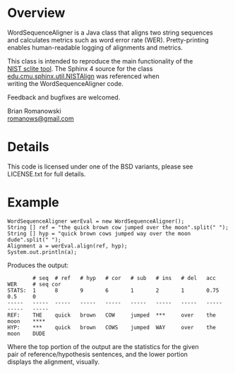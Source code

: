 # Overview
WordSequenceAligner is a Java class that aligns two string sequences  
and calculates metrics such as word error rate (WER).  Pretty-printing   
enables human-readable logging of alignments and metrics.  

This class is intended to reproduce the main functionality of the   
<a href="http://www.icsi.berkeley.edu/Speech/docs/sctk-1.2/sclite.htm">NIST sclite tool</a>.  The Sphinx 4 source for the class   
<a href="http://cmusphinx.sourceforge.net/sphinx4/javadoc/edu/cmu/sphinx/util/NISTAlign.html">edu.cmu.sphinx.util.NISTAlign<a/> was referenced when    
writing the WordSequenceAligner code.
  
Feedback and bugfixes are welcomed.  

Brian Romanowski  
romanows@gmail.com  


# Details
This code is licensed under one of the BSD variants, please see   
LICENSE.txt for full details.  


# Example
    WordSequenceAligner werEval = new WordSequenceAligner();
    String [] ref = "the quick brown cow jumped over the moon".split(" ");
    String [] hyp = "quick brown cows jumped way over the moon dude".split(" ");
    Alignment a = werEval.align(ref, hyp);
    System.out.println(a);

Produces the output:

            # seq  # ref   # hyp   # cor   # sub   # ins   # del   acc     WER     # seq cor
    STATS:  1      8       9       6       1       2       1       0.75    0.5     0
    -----   -----  -----   -----   -----   -----   -----   -----   -----   -----   -----	
    REF:    THE    quick   brown   COW     jumped  ***     over    the     moon    ****
    HYP:    ***    quick   brown   COWS    jumped  WAY     over    the     moon    DUDE

Where the top portion of the output are the statistics for the given  
pair of reference/hypothesis sentences, and the lower portion   
displays the alignment, visually. 